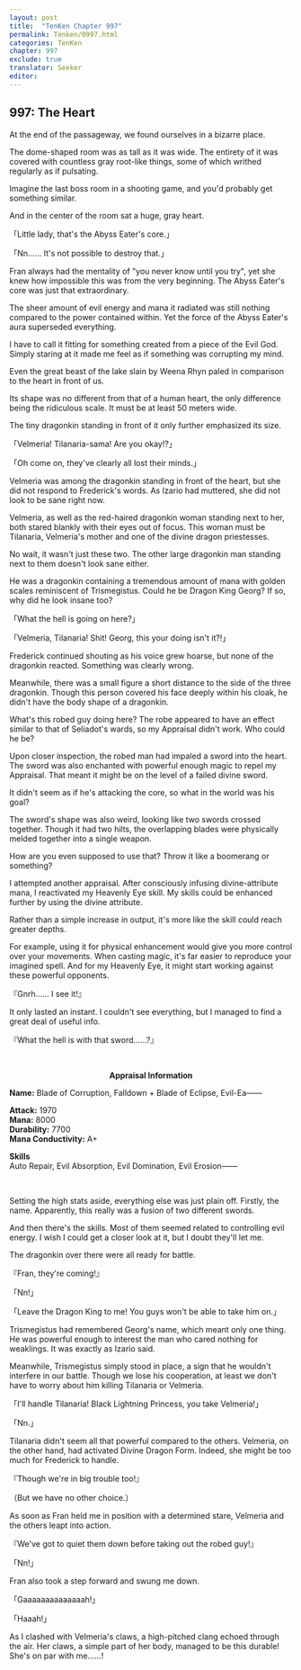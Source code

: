 ```yaml
---
layout: post
title:  "TenKen Chapter 997"
permalink: Tenken/0997.html
categories: TenKen
chapter: 997
exclude: true
translator: Seeker
editor: 
---
```

<h2>997: The Heart</h2>

At the end of the passageway, we found ourselves in a bizarre place.

The dome-shaped room was as tall as it was wide. The entirety of it was covered with countless gray root-like things, some of which writhed regularly as if pulsating.

Imagine the last boss room in a shooting game, and you'd probably get something similar.

And in the center of the room sat a huge, gray heart.

「Little lady, that's the Abyss Eater's core.」

「Nn…… It's not possible to destroy that.」

Fran always had the mentality of "you never know until you try", yet she knew how impossible this was from the very beginning. The Abyss Eater's core was just that extraordinary.

The sheer amount of evil energy and mana it radiated was still nothing compared to the power contained within. Yet the force of the Abyss Eater's aura superseded everything.

I have to call it fitting for something created from a piece of the Evil God. Simply staring at it made me feel as if something was corrupting my mind.

Even the great beast of the lake slain by Weena Rhyn paled in comparison to the heart in front of us.

Its shape was no different from that of a human heart, the only difference being the ridiculous scale. It must be at least 50 meters wide.

The tiny dragonkin standing in front of it only further emphasized its size.

「Velmeria! Tilanaria-sama! Are you okay!?」

「Oh come on, they've clearly all lost their minds.」

Velmeria was among the dragonkin standing in front of the heart, but she did not respond to Frederick's words. As Izario had muttered, she did not look to be sane right now.

Velmeria, as well as the red-haired dragonkin woman standing next to her, both stared blankly with their eyes out of focus. This woman must be Tilanaria, Velmeria's mother and one of the divine dragon priestesses.

No wait, it wasn't just these two. The other large dragonkin man standing next to them doesn't look sane either.

He was a dragonkin containing a tremendous amount of mana with golden scales reminiscent of Trismegistus. Could he be Dragon King Georg? If so, why did he look insane too?

「What the hell is going on here?」

「Velmeria, Tilanaria! Shit! Georg, this your doing isn't it?!」

Frederick continued shouting as his voice grew hoarse, but none of the dragonkin reacted. Something was clearly wrong.

Meanwhile, there was a small figure a short distance to the side of the three dragonkin. Though this person covered his face deeply within his cloak, he didn't have the body shape of a dragonkin.

What's this robed guy doing here? The robe appeared to have an effect similar to that of Seliadot's wards, so my Appraisal didn't work. Who could he be?

Upon closer inspection, the robed man had impaled a sword into the heart. The sword was also enchanted with powerful enough magic to repel my Appraisal. That meant it might be on the level of a failed divine sword.

It didn't seem as if he's attacking the core, so what in the world was his goal?

The sword's shape was also weird, looking like two swords crossed together. Though it had two hilts, the overlapping blades were physically melded together into a single weapon.

How are you even supposed to use that? Throw it like a boomerang or something?

I attempted another appraisal. After consciously infusing divine-attribute mana, I reactivated my Heavenly Eye skill. My skills could be enhanced further by using the divine attribute.

Rather than a simple increase in output, it's more like the skill could reach greater depths.

For example, using it for physical enhancement would give you more control over your movements. When casting magic, it's far easier to reproduce your imagined spell. And for my Heavenly Eye, it might start working against these powerful opponents.

『Gnrh…… I see it!』

It only lasted an instant. I couldn't see everything, but I managed to find a great deal of useful info.

『What the hell is with that sword……?』

<br>

<div class="appraisal" markdown="1">
<p style="text-align: center;"><strong>Appraisal Information</strong></p>

**Name:** Blade of Corruption, Falldown + Blade of Eclipse, Evil-Ea――<br/>

**Attack:** 1970<br/>
**Mana:** 8000<br/>
**Durability:** 7700<br/>
**Mana Conductivity:** A+<br/>

**Skills**<br/>
Auto Repair, Evil Absorption, Evil Domination, Evil Erosion――

</div><br/>

Setting the high stats aside, everything else was just plain off. Firstly, the name. Apparently, this really was a fusion of two different swords.

And then there's the skills. Most of them seemed related to controlling evil energy. I wish I could get a closer look at it, but I doubt they'll let me.

The dragonkin over there were all ready for battle.

『Fran, they're coming!』

「Nn!」

「Leave the Dragon King to me! You guys won't be able to take him on.」

Trismegistus had remembered Georg's name, which meant only one thing. He was powerful enough to interest the man who cared nothing for weaklings. It was exactly as Izario said.

Meanwhile, Trismegistus simply stood in place, a sign that he wouldn't interfere in our battle. Though we lose his cooperation, at least we don't have to worry about him killing Tilanaria or Velmeria.

「I'll handle Tilanaria! Black Lightning Princess, you take Velmeria!」

「Nn.」

Tilanaria didn't seem all that powerful compared to the others. Velmeria, on the other hand, had activated Divine Dragon Form. Indeed, she might be too much for Frederick to handle.

『Though we're in big trouble too!』

（But we have no other choice.）

As soon as Fran held me in position with a determined stare, Velmeria and the others leapt into action.

『We've got to quiet them down before taking out the robed guy!』

「Nn!」

Fran also took a step forward and swung me down.

「Gaaaaaaaaaaaaaah!」

「Haaah!」

As I clashed with Velmeria's claws, a high-pitched clang echoed through the air. Her claws, a simple part of her body, managed to be this durable! She's on par with me……!





